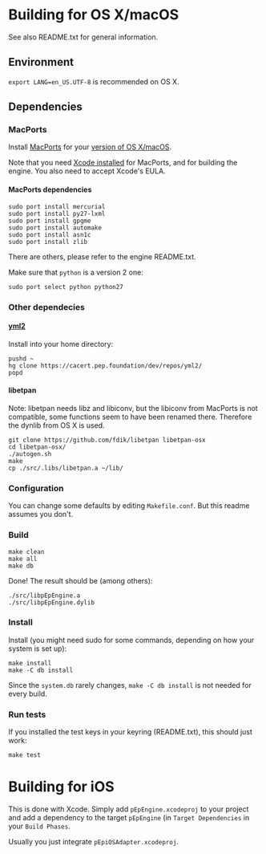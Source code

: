 # Building for OS X/macOS

See also README.txt for general information.

## Environment

`export LANG=en_US.UTF-8` is recommended on OS X.

## Dependencies

### MacPorts

Install [MacPorts](https://www.macports.org/) for your
[version of OS X/macOS](https://www.macports.org/install.php).

Note that you need [Xcode installed](https://www.macports.org/install.php)
for MacPorts, and for building the engine. You also need to accept Xcode's EULA.

#### MacPorts dependencies

```
sudo port install mercurial
sudo port install py27-lxml
sudo port install gpgme
sudo port install automake
sudo port install asn1c
sudo port install zlib
```

There are others, please refer to the engine README.txt.

Make sure that `python` is a version 2 one:

```
sudo port select python python27
```

### Other dependecies

#### [yml2](https://fdik.org/yml/toolchain)

Install into your home directory:

```
pushd ~
hg clone https://cacert.pep.foundation/dev/repos/yml2/
popd
```

#### libetpan

Note: libetpan needs libz and libiconv, but the libiconv from MacPorts is not compatible, some
functions seem to have been renamed there. Therefore the dynlib from OS X is used.

```
git clone https://github.com/fdik/libetpan libetpan-osx
cd libetpan-osx/
./autogen.sh
make
cp ./src/.libs/libetpan.a ~/lib/
```

### Configuration

You can change some defaults by editing `Makefile.conf`. But this readme assumes you don't.

### Build

```
make clean
make all
make db
```

Done! The result should be (among others):

```
./src/libpEpEngine.a
./src/libpEpEngine.dylib
```

### Install

Install (you might need sudo for some commands, depending on how your system is set up):

```
make install
make -C db install
```

Since the `system.db` rarely changes, `make -C db install` is not needed for every build.

### Run tests

If you installed the test keys in your keyring (README.txt),
this should just work:

```
make test
```

# Building for iOS

This is done with Xcode. Simply add `pEpEngine.xcodeproj` to
your project and add a dependency to the target `pEpEngine`
(in `Target Dependencies` in your `Build Phases`.

Usually you just integrate `pEpiOSAdapter.xcodeproj`.
